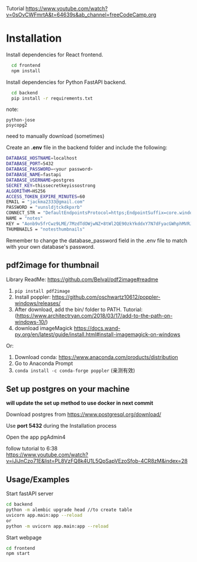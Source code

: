 Tutorial https://www.youtube.com/watch?v=0sOvCWFmrtA&t=64639s&ab_channel=freeCodeCamp.org

# Installation

Install dependencies for React frontend.

```bash
  cd frontend
  npm install
```

Install dependencies for Python FastAPI backend.

```bash
  cd backend
  pip install -r requirements.txt
```

note:

```
python-jose
psycopg2
```

need to manually download (sometimes)

Create an **.env** file in the backend folder and include the following:

```bash
DATABASE_HOSTNAME=localhost
DATABASE_PORT=5432
DATABASE_PASSWORD=<your password>
DATABASE_NAME=fastapi
DATABASE_USERNAME=postgres
SECRET_KEY=thissecretkeyissostrong
ALGORITHM=HS256
ACCESS_TOKEN_EXPIRE_MINUTES=60
EMAIL = "jackma2333@gmail.com"
PASSWORD = "vunsldjtckdkpxrb"
CONNECT_STR = "DefaultEndpointsProtocol=https;EndpointSuffix=core.windows.net;AccountName=notewebapp;AccountKey=Aonb9v5frCwz9LME/7MzdTdOWjwNZ+8tWl2QE90zkYkddxY7N7dFyacGWhphMVRJh7KpXziwOsQK+ASt/7dbUg==;BlobEndpoint=https://notewebapp.blob.core.windows.net/;FileEndpoint=https://notewebapp.file.core.windows.net/;QueueEndpoint=https://notewebapp.queue.core.windows.net/;TableEndpoint=https://notewebapp.table.core.windows.net/"
NAME = "notes"
KEY = "Aonb9v5frCwz9LME/7MzdTdOWjwNZ+8tWl2QE90zkYkddxY7N7dFyacGWhphMVRJh7KpXziwOsQK+ASt/7dbUg=="
THUMBNAILS = "notesthumbnails"
```

Remember to change the database_password field in the .env file to match with your own database's password.

## pdf2image for thumbnail

Library ReadMe: https://github.com/Belval/pdf2image#readme

1. `pip install pdf2image`
2. Install poppler: https://github.com/oschwartz10612/poppler-windows/releases/
3. After download, add the bin/ folder to PATH. Tutorial:(https://www.architectryan.com/2018/03/17/add-to-the-path-on-windows-10/)
4. download imageMagick https://docs.wand-py.org/en/latest/guide/install.html#install-imagemagick-on-windows

Or:

1. Download conda: https://www.anaconda.com/products/distribution
2. Go to Anaconda Prompt
3. `conda install -c conda-forge poppler`
   (亲测有效)

## Set up postgres on your machine

**will update the set up method to use docker in next commit**

Download postgres from https://www.postgresql.org/download/

Use **port 5432** during the Installation process

Open the app pgAdmin4

follow tutorial to 6:38  
https://www.youtube.com/watch?v=iJiJnCzo71E&list=PL8VzFQ8k4U1L5QpSapVEzoSfob-4CR8zM&index=28

## Usage/Examples

Start fastAPI server

```bash
cd backend
python -m alembic upgrade head //to create table
uvicorn app.main:app --reload
or
python -m uvicorn app.main:app --reload

```

Start webpage

```bash
cd frontend
npm start
```
